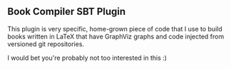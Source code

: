 ## Book Compiler SBT Plugin ##

This plugin is very specific, home-grown piece of code that I use to build
books written in LaTeX that have GraphViz graphs and code injected from
versioned git repositories.

I would bet you're probably not too interested in this :)

